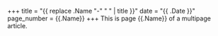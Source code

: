 +++
title = "{{ replace .Name "-" " " | title }}"
date = "{{ .Date }}"
page_number = {{.Name}}
+++
This is page {{.Name}} of a multipage article.
